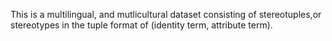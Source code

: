 This is a multilingual, and mutlicultural dataset consisting of stereotuples,or stereotypes in the tuple format of (identity term, attribute term).
